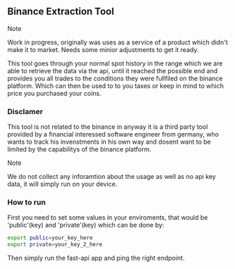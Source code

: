 ## Binance Extraction Tool

> [!NOTE]
> Work in progress, originally was uses as a service of a product which didn't make it to market. Needs some minior adjustments to get it ready.

This tool goes through your normal spot history in the range which we are able to retrieve the data via the api, until it reached the possible end and provides you all trades to the conditions they were fullfiled on the binance platform. Which can then be used to to you taxes or keep in mind to which price you purchased your coins.

### Disclamer

This tool is not related to the binance in anyway it is a third party tool provided by a financial interessed software engineer from germany, who wants to track his invenstments in his own way and dosent want to be limited by the capabilitys of the binance platform.

> [!NOTE]
> We do not collect any inforamtion about the usage as well as no api key data, it will simply run on your device.

### How to run

First you need to set some values in your enviroments, that would be 'public'(key) and 'private'(key) which can be done by:

```bash
export public=your_key_here
export private=your_key_2_here
```

Then simply run the fast-api app and ping the right endpoint.
